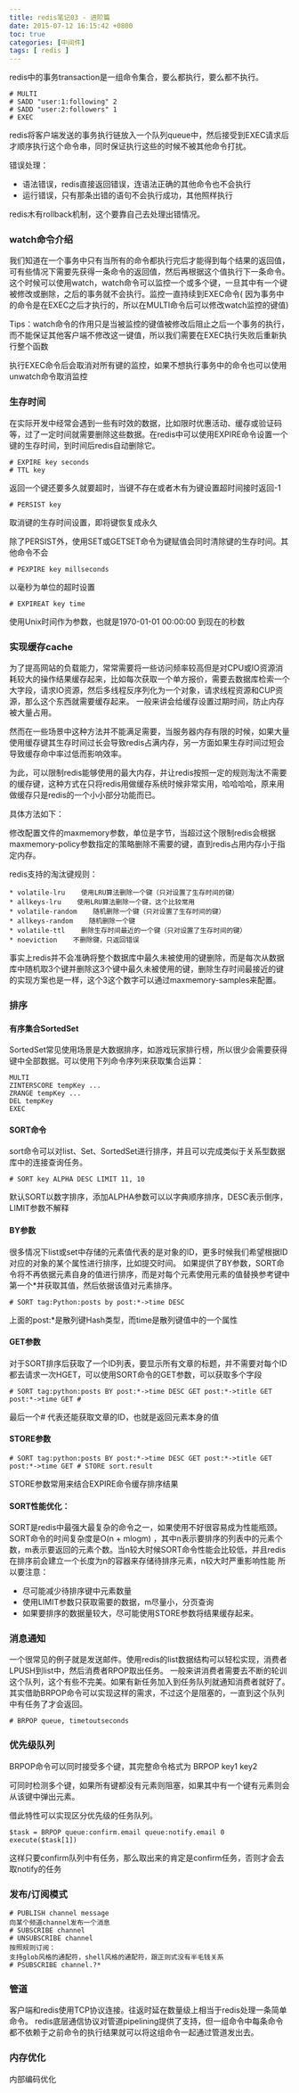 ```yaml
---
title: redis笔记03 - 进阶篇
date: 2015-07-12 16:15:42 +0800
toc: true
categories: [中间件]
tags: [ redis ]
---
```


redis中的事务transaction是一组命令集合，要么都执行，要么都不执行。

```
# MULTI
# SADD "user:1:following" 2
# SADD "user:2:followers" 1
# EXEC
```

redis将客户端发送的事务执行链放入一个队列queue中，然后接受到EXEC请求后才顺序执行这个命令串，同时保证执行这些的时候不被其他命令打扰。

错误处理：

* 语法错误，redis直接返回错误，连语法正确的其他命令也不会执行
* 运行错误，只有那条出错的语句不会执行成功，其他照样执行

redis木有rollback机制，这个要靠自己去处理出错情况。
<!-- more -->

### watch命令介绍

我们知道在一个事务中只有当所有的命令都执行完后才能得到每个结果的返回值，可有些情况下需要先获得一条命令的返回值，然后再根据这个值执行下一条命令。这个时候可以使用watch，watch命令可以监控一个或多个键，一旦其中有一个键被修改或删除，之后的事务就不会执行。监控一直持续到EXEC命令(
因为事务中的命令是在EXEC之后才执行的，所以在MULTI命令后可以修改watch监控的键值)

Tips：watch命令的作用只是当被监控的键值被修改后阻止之后一个事务的执行，而不能保证其他客户端不修改这一键值，所以我们需要在EXEC执行失败后重新执行整个函数

执行EXEC命令后会取消对所有键的监控，如果不想执行事务中的命令也可以使用unwatch命令取消监控

### 生存时间

在实际开发中经常会遇到一些有时效的数据，比如限时优惠活动、缓存或验证码等，过了一定时间就需要删除这些数据。在redis中可以使用EXPIRE命令设置一个键的生存时间，到时间后redis自动删除它。

```
# EXPIRE key seconds
# TTL key
```

返回一个键还要多久就要超时，当键不存在或者木有为键设置超时间接时返回-1

```
# PERSIST key
```

取消键的生存时间设置，即将键恢复成永久

除了PERSIST外，使用SET或GETSET命令为键赋值会同时清除键的生存时间。其他命令不会

```
# PEXPIRE key millseconds
```

以毫秒为单位的超时设置

```
# EXPIREAT key time
```

使用Unix时间作为参数，也就是1970-01-01 00:00:00 到现在的秒数

### 实现缓存cache

为了提高网站的负载能力，常常需要将一些访问频率较高但是对CPU或IO资源消耗较大的操作结果缓存起来，比如每次获取一个单方报价，需要去数据库检索一个大字段，请求IO资源，然后多线程反序列化为一个对象，请求线程资源和CUP资源，那么这个东西就需要缓存起来。
一般来讲会给缓存设置过期时间，防止内存被大量占用。

然而在一些场景中这种方法并不能满足需要，当服务器内存有限的时候，如果大量使用缓存键其生存时间过长会导致redis占满内存，另一方面如果生存时间过短会导致缓存命中率过低而影响效率。

为此，可以限制redis能够使用的最大内存，并让redis按照一定的规则淘汰不需要的缓存键，这种方式在只将redis用做缓存系统时候非常实用，哈哈哈哈，原来用做缓存只是redis的一个小小部分功能而已。

具体方法如下：

修改配置文件的maxmemory参数，单位是字节，当超过这个限制redis会根据maxmemory-policy参数指定的策略删除不需要的键，直到redis占用内存小于指定内存。

redis支持的淘汰键规则：

```
* volatile-lru    使用LRU算法删除一个键（只对设置了生存时间的键）
* allkeys-lru    使用LRU算法删除一个键，这个比较常用
* volatile-random    随机删除一个键（只对设置了生存时间的键）
* allkeys-random    随机删除一个键
* volatile-ttl    删除生存时间最近的一个键（只对设置了生存时间的键）
* noeviction    不删除键，只返回错误
```

事实上redis并不会准确将整个数据库中最久未被使用的键删除，而是每次从数据库中随机取3个键并删除这3个键中最久未被使用的键，删除生存时间最接近的键的实现方案也是一样，这个3这个数字可以通过maxmemory-samples来配置。

### 排序

#### 有序集合SortedSet

SortedSet常见使用场景是大数据排序，如游戏玩家排行榜，所以很少会需要获得键中全部数据。可以使用下列命令序列来获取集合运算：

```
MULTI
ZINTERSCORE tempKey ...
ZRANGE tempKey ...
DEL tempKey
EXEC
```

#### SORT命令

sort命令可以对list、Set、SortedSet进行排序，并且可以完成类似于关系型数据库中的连接查询任务。

```
# SORT key ALPHA DESC LIMIT 11, 10
```

默认SORT以数字排序，添加ALPHA参数可以以字典顺序排序，DESC表示倒序，LIMIT参数不解释

#### BY参数

很多情况下list或set中存储的元素值代表的是对象的ID，更多时候我们希望根据ID对应的对象的某个属性进行排序，比如提交时间。
如果提供了BY参数，SORT命令将不再依据元素自身的值进行排序，而是对每个元素使用元素的值替换参考键中第一个*并获取其值，然后依据该值对元素排序。

```
# SORT tag:Python:posts by post:*->time DESC
```

上面的post:*是散列键Hash类型，而time是散列键值中的一个属性

#### GET参数

对于SORT排序后获取了一个ID列表，要显示所有文章的标题，并不需要对每个ID都去请求一次HGET，可以使用SORT命令的GET参数，可以获取多个字段

```
# SORT tag:python:posts BY post:*->time DESC GET post:*->title GET post:*->time GET #
```

最后一个# 代表还能获取文章的ID，也就是返回元素本身的值

#### STORE参数

```
# SORT tag:python:posts BY post:*->time DESC GET post:*->title GET post:*->time GET # STORE sort.result
```

STORE参数常用来结合EXPIRE命令缓存排序结果

#### SORT性能优化：

SORT是redis中最强大最复杂的命令之一，如果使用不好很容易成为性能瓶颈。SORT命令的时间复杂度是O(n + mlogm)
，其中n表示要排序的列表中的元素个数，m表示要返回的元素个数。当n较大时候SORT命令性能会比较低，并且redis在排序前会建立一个长度为n的容器来存储待排序元素，n较大时严重影响性能
所以要注意：

* 尽可能减少待排序键中元素数量
* 使用LIMIT参数只获取需要的数据，m尽量小，分页查询
* 如果要排序的数据量较大，尽可能使用STORE参数将结果缓存起来。

### 消息通知

一个很常见的例子就是发送邮件。使用redis的list数据结构可以轻松实现，消费者LPUSH到list中，然后消费者RPOP取出任务。
一般来讲消费者需要去不断的轮训这个队列，这个有些不完美。如果有新任务加入到任务队列就通知消费者就好了。其实借助BRPOP命令可以实现这样的需求，不过这个是阻塞的，一直到这个队列中有任务了才会返回。

```
# BRPOP queue, timetoutseconds
```

### 优先级队列

BRPOP命令可以同时接受多个键，其完整命令格式为 BRPOP key1 key2

可同时检测多个键，如果所有键都没有元素则阻塞，如果其中有一个键有元素则会从该键中弹出元素。

借此特性可以实现区分优先级的任务队列。

```
$task = BRPOP queue:confirm.email queue:notify.email 0
execute($task[1])
```

这样只要confirm队列中有任务，那么取出来的肯定是confirm任务，否则才会去取notify的任务

### 发布/订阅模式

```
# PUBLISH channel message
向某个频道channel发布一个消息
# SUBSCRIBE channel
# UNSUBSCRIBE channel
按照规则订阅：
支持glob风格的通配符，shell风格的通配符，跟正则式没有半毛钱关系
# PSUBSCRIBE channel.?*
```

### 管道

客户端和redis使用TCP协议连接。往返时延在数量级上相当于redis处理一条简单命令。
redis底层通信协议对管道pipelining提供了支持，但一组命令中每条命令都不依赖于之前命令的执行结果就可以将这组命令一起通过管道发出去。

### 内存优化

内部编码优化
